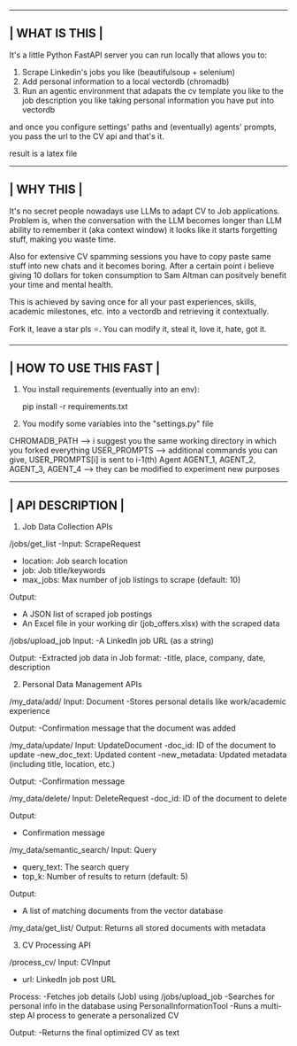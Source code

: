 ----------------------
|    WHAT IS THIS    |
----------------------

It's a little Python FastAPI server you can run locally that allows you to:

1) Scrape Linkedin's jobs you like (beautifulsoup + selenium)
2) Add personal information to a local vectordb (chromadb)
3) Run an agentic environment that adapats the cv template you like to the job description you like taking personal information you have put into vectordb

and once you configure settings' paths and (eventually) agents' prompts, you pass the url to the CV api and that's it.

result is a latex file

----------------------
|      WHY THIS      |
----------------------

It's no secret people nowadays use LLMs to adapt CV to Job applications. Problem is, when the conversation with the LLM becomes longer than LLM ability to remember it (aka context window)
it looks like it starts forgetting stuff, making you waste time. 

Also for extensive CV spamming sessions you have to copy paste same stuff into new chats and it becomes boring. After a certain point i believe giving 10 dollars for token consumption to
Sam Altman can positvely benefit your time and mental health. 

This is achieved by saving once for all your past experiences, skills, academic milestones, etc. into a vectordb and retrieving it contextually.

Fork it, leave a star pls ⭐. You can modify it, steal it, love it, hate, got it.

------------------------
| HOW TO USE THIS FAST |
------------------------

1) You install requirements (eventually into an env):

   pip install -r requirements.txt

2) You modify some variables into the "settings.py" file 

  CHROMADB_PATH --> i suggest you the same working directory in which you forked everything
  USER_PROMPTS --> additional commands you can give, USER_PROMPTS[i] is sent to i-1(th) Agent
  AGENT_1, AGENT_2, AGENT_3, AGENT_4 --> they can be modified to experiment new purposes

------------------------
|    API DESCRIPTION   |
------------------------

1. Job Data Collection APIs
   
/jobs/get_list
-Input: ScrapeRequest
  - location: Job search location
  - job: Job title/keywords
  - max_jobs: Max number of job listings to scrape (default: 10)

Output:
  - A JSON list of scraped job postings
  - An Excel file in your working dir (job_offers.xlsx) with the scraped data

/jobs/upload_job
Input:
  -A LinkedIn job URL (as a string)
  
Output:
  -Extracted job data in Job format:
    -title, place, company, date, description


2. Personal Data Management APIs
   
/my_data/add/
Input: Document
  -Stores personal details like work/academic experience

Output:
  -Confirmation message that the document was added

/my_data/update/
Input: UpdateDocument
  -doc_id: ID of the document to update
  -new_doc_text: Updated content
  -new_metadata: Updated metadata (including title, location, etc.)

Output:
  -Confirmation message

/my_data/delete/
Input: DeleteRequest
  -doc_id: ID of the document to delete

Output:
  - Confirmation message

/my_data/semantic_search/
Input: Query
- query_text: The search query
- top_k: Number of results to return (default: 5)

Output:
- A list of matching documents from the vector database

/my_data/get_list/
Output: Returns all stored documents with metadata


3. CV Processing API
   
/process_cv/
Input: CVInput
- url: LinkedIn job post URL

Process:
  -Fetches job details (Job) using /jobs/upload_job
  -Searches for personal info in the database using PersonalInformationTool
  -Runs a multi-step AI process to generate a personalized CV

Output:
  -Returns the final optimized CV as text



